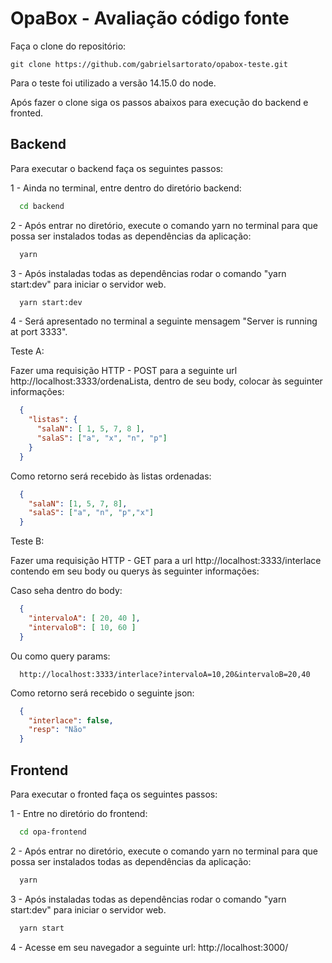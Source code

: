 # OpaBox - Avaliação código fonte

Faça o clone do repositório:

```git
git clone https://github.com/gabrielsartorato/opabox-teste.git
```

Para o teste foi utilizado a versão 14.15.0 do node.

Após fazer o clone siga os passos abaixos para execução do backend e fronted.

## Backend

Para executar o backend faça os seguintes passos:

1 - Ainda no terminal, entre dentro do diretório backend:

```bash
  cd backend
```

2 - Após entrar no diretório, execute o comando yarn no terminal para que possa ser instalados todas as dependências da aplicação:

```bash
  yarn
```

3 - Após instaladas todas as dependências rodar o comando "yarn start:dev" para iniciar o servidor web.

```bash
  yarn start:dev
```

4 - Será apresentado no terminal a seguinte mensagem "Server is running at port 3333".

Teste A:

Fazer uma requisição HTTP - POST para a seguinte url http://localhost:3333/ordenaLista, dentro de seu body, colocar às seguinter informações:

```json
  {
    "listas": {
      "salaN": [ 1, 5, 7, 8 ],
      "salaS": ["a", "x", "n", "p"]
    }
  }
```

Como retorno será recebido às listas ordenadas:

```json 
  {
    "salaN": [1, 5, 7, 8],
    "salaS": ["a", "n", "p","x"]
  }
```

Teste B:

Fazer uma requisição HTTP - GET para a url http://localhost:3333/interlace contendo em seu body ou querys às seguinter informações:

Caso seha dentro do body:

```json
  {
    "intervaloA": [ 20, 40 ],
    "intervaloB": [ 10, 60 ]
  }

```

Ou como query params:

```url
  http://localhost:3333/interlace?intervaloA=10,20&intervaloB=20,40
```

Como retorno será recebido o seguinte json:

```json
  {
    "interlace": false,
    "resp": "Não"
  }
```

## Frontend

Para executar o fronted faça os seguintes passos:

1 - Entre no diretório do frontend:

```bash
  cd opa-frontend
```

2 - Após entrar no diretório, execute o comando yarn no terminal para que possa ser instalados todas as dependências da aplicação:

```bash
  yarn
```

3 - Após instaladas todas as dependências rodar o comando "yarn start:dev" para iniciar o servidor web.

```bash
  yarn start
```

4 - Acesse em seu navegador a seguinte url: http://localhost:3000/
